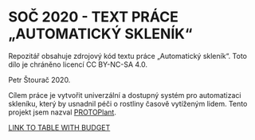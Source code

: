 # SOČ 2020 - TEXT PRÁCE „AUTOMATICKÝ SKLENÍK“
Repozitář obsahuje zdrojový kód textu práce „Automatický skleník“.
Toto dílo je chráněno licencí CC BY-NC-SA 4.0.

Petr Štourač 2020.


Cílem práce je vytvořit univerzální a dostupný systém pro automatizaci skleníku, který by usnadnil péči o rostliny časově vytíženým lidem. 
Tento projekt jsem nazval [PROTOPlant](https://protoplant.protocon.cz/).

[LINK TO TABLE WITH BUDGET](https://docs.google.com/spreadsheets/d/1ZI8_D_LJPej7IoSE3QkqMBanPijJOcWTwICOPSyZP_c/edit#gid=902149754)
